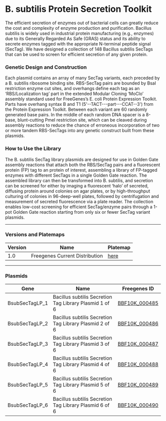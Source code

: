 # B. subtilis Protein Secretion Toolkit

The efficient secretion of enzymes out of bacterial cells can greatly reduce the cost and complexity of enzyme production and purification.
Bacillus subtilis is widely used in industrial protein manufacturing (e.g., enzymes) due to its Generally Regarded As Safe (GRAS) status and its ability
to secrete enzymes tagged with the appropriate N-terminal peptide signal (SecTag).  We have designed a collection of 148 Bacillus subtilis SecTags that
can be used to screen for efficient secretion of any given protein.

### Genetic Design and Construction

Each plasmid contains an array of many SecTag variants, each preceded by a B. subtilis ribosome binding site.
RBS-SecTag pairs are bounded by BsaI restriction enzyme cut sites, and overhangs define each tag as an ‘RBS/Localization tag’
part in the extended Modular Cloning ‘MoClo’ assembly standard used for FreeGenes’s E. coli Protein Expression Toolkit.
Parts have overhang syntax B and T1 (5'--TACT---part---CCAT--3') from the Protein Expression Toolkit. Between each variant are 60 randomly generated base pairs.
In the middle of each random DNA spacer is a 8-base, blunt-cutting PmeI restriction site, which can be cleaved during assembly reactions to reduce the
chance of erroneous incorporation of two or more tandem RBS-SecTags into any genetic construct built from these plasmids.

### How to Use the Library

The B. subtilis SecTag library plasmids are designed for use in Golden Gate assembly reactions that attach both the RBS/SecTag pairs and a
fluorescent protein (FP) tag to an protein of interest, assembling a library of FP-tagged enzymes with different SecTags in a single Golden Gate reaction.
The assembled library can then be transformed into B. subtilis, and secretion can be screened for either by imaging a fluorescent ‘halo’ of secreted,
diffusing protein around colonies on agar plates, or by high-throughput culturing of colonies in 96-deep-well plates, followed by centrifugation and measurement
of secreted fluorescence via a plate reader.  The collection enables low-cost screening for efficient SecTag/enzyme pairs through a 1-pot Golden Gate reaction
starting from only six or fewer SecTag variant plasmids.

---

### Versions and Platemaps

|Version|Name|Platemap|
|---|---|---|
|1.0|Freegenes Current Distribution|[here](https://github.com/Reclone-org/Open-DNA-Collections/tree/main/Bacillus%20subtilis%20Protein%20Secretion%20Toolkit/Platemaps/BPST-v1_0.csv)|

---

### Plasmids

|Gene|Name|Freegenes ID|
|---|---|---|
| BsubSecTagLP_1 | Bacillus subtilis Secretion Tag Library Plasmid 1 of 6 | [BBF10K_000485](https://github.com/Reclone-org/Open-DNA-Collections/blob/main/Bacillus%20subtilis%20Protein%20Secretion%20Toolkit/Plasmids_Genbank/BBF10K_000485.gb) |
| BsubSecTagLP_2 | Bacillus subtilis Secretion Tag Library Plasmid 2 of 6 | [BBF10K_000486](https://github.com/Reclone-org/Open-DNA-Collections/blob/main/Bacillus%20subtilis%20Protein%20Secretion%20Toolkit/Plasmids_Genbank/BBF10K_000486.gb) |
| BsubSecTagLP_3 | Bacillus subtilis Secretion Tag Library Plasmid 3 of 6 | [BBF10K_000487](https://github.com/Reclone-org/Open-DNA-Collections/blob/main/Bacillus%20subtilis%20Protein%20Secretion%20Toolkit/Plasmids_Genbank/BBF10K_000487.gb) |
| BsubSecTagLP_4 | Bacillus subtilis Secretion Tag Library Plasmid 4 of 6 | [BBF10K_000488](https://github.com/Reclone-org/Open-DNA-Collections/blob/main/Bacillus%20subtilis%20Protein%20Secretion%20Toolkit/Plasmids_Genbank/BBF10K_000488.gb) |
| BsubSecTagLP_5 | Bacillus subtilis Secretion Tag Library Plasmid 5 of 6 | [BBF10K_000489](https://github.com/Reclone-org/Open-DNA-Collections/blob/main/Bacillus%20subtilis%20Protein%20Secretion%20Toolkit/Plasmids_Genbank/BBF10K_000489.gb) |
| BsubSecTagLP_6 | Bacillus subtilis Secretion Tag Library Plasmid 6 of 6 | [BBF10K_000490](https://github.com/Reclone-org/Open-DNA-Collections/blob/main/Bacillus%20subtilis%20Protein%20Secretion%20Toolkit/Plasmids_Genbank/BBF10K_000490.gb) |
